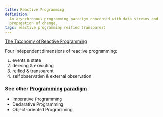 ```yaml
---
title: Reactive Programming
definition:
  An asynchronous programming paradigm concerned with data streams and the
  propagation of change.
tags: reactive programming reified transparent
---
```


[The Taxonomy of Reactive Programming](https://vsavkin.com/the-taxonomy-of-reactive-programming-d40e2e23dee4)

Four independent dimensions of reactive programming:

1. events & state
2. deriving & executing
3. reified & transparent
4. self observation & external observation

### See other [Programming paradigm](https://en.wikipedia.org/wiki/Programming_paradigm)

- Imperative Programming
- Declarative Programming
- Object-oriented Programming

